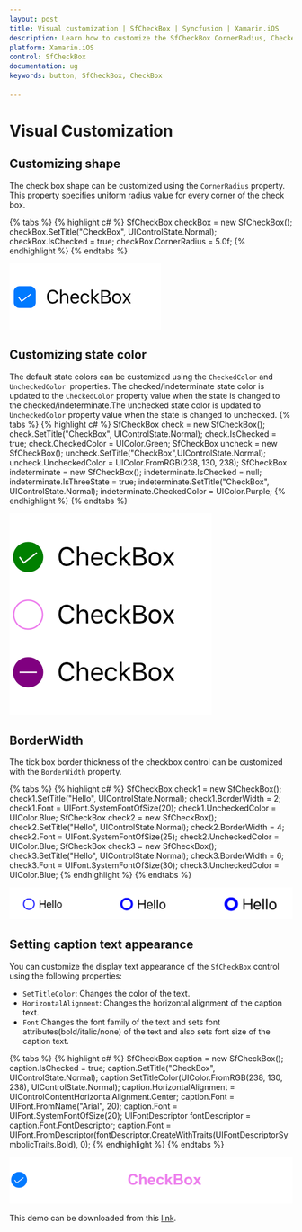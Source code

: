```yaml
---
layout: post
title: Visual customization | SfCheckBox | Syncfusion | Xamarin.iOS
description: Learn how to customize the SfCheckBox CornerRadius, CheckedColor, UncheckedColor, BorderWidth, and Text.
platform: Xamarin.iOS
control: SfCheckBox
documentation: ug 
keywords: button, SfCheckBox, CheckBox

---
```


# Visual Customization

## Customizing shape
The check box shape can be customized using the `CornerRadius` property. This property specifies uniform radius value for every corner of the check box.

{% tabs %}
{% highlight c# %}
SfCheckBox checkBox = new SfCheckBox();
checkBox.SetTitle("CheckBox", UIControlState.Normal);
checkBox.IsChecked = true;
checkBox.CornerRadius = 5.0f;
{% endhighlight %}
{% endtabs %}

![Checkbox CornerRadius](Images/Radius.png)

## Customizing state color
The default state colors can be customized using the `CheckedColor` and `UncheckedColor `properties. The checked/indeterminate state color is updated to the `CheckedColor` property value when the state is changed to the checked/indeterminate.The unchecked state color is updated to `UncheckedColor` property value when the state is changed to unchecked. 
{% tabs %}
{% highlight c# %}
SfCheckBox check = new SfCheckBox();
check.SetTitle("CheckBox", UIControlState.Normal);
check.IsChecked = true;
check.CheckedColor = UIColor.Green;
SfCheckBox uncheck = new SfCheckBox();
uncheck.SetTitle("CheckBox",UIControlState.Normal);
uncheck.UncheckedColor = UIColor.FromRGB(238, 130, 238);
SfCheckBox indeterminate = new SfCheckBox();
indeterminate.IsChecked = null;
indeterminate.IsThreeState = true;
indeterminate.SetTitle("CheckBox", UIControlState.Normal);
indeterminate.CheckedColor = UIColor.Purple;
{% endhighlight %}
{% endtabs %}

![CheckedColor and UncheckedColor in Checkbox](Images/StateColor.png)

## BorderWidth
The tick box border thickness of the checkbox control can be customized with the `BorderWidth` property.  

{% tabs %}
{% highlight c# %}
SfCheckBox check1 = new SfCheckBox();
check1.SetTitle("Hello", UIControlState.Normal);
check1.BorderWidth = 2;
check1.Font = UIFont.SystemFontOfSize(20);
check1.UncheckedColor = UIColor.Blue;
SfCheckBox check2 = new SfCheckBox();
check2.SetTitle("Hello", UIControlState.Normal);
check2.BorderWidth = 4;
check2.Font = UIFont.SystemFontOfSize(25);
check2.UncheckedColor = UIColor.Blue;
SfCheckBox check3 = new SfCheckBox();
check3.SetTitle("Hello", UIControlState.Normal);
check3.BorderWidth = 6;
check3.Font = UIFont.SystemFontOfSize(30);
check3.UncheckedColor = UIColor.Blue;
{% endhighlight %}
{% endtabs %}

![Checkbox BorderWidth](Images/BorderWidth.png)

## Setting caption text appearance 
You can customize the display text appearance of the `SfCheckBox` control using the following properties:

* `SetTitleColor`: Changes the color of the text.
* `HorizontalAlignment`: Changes the horizontal alignment of the caption text.
* `Font`:Changes the font family of the text and sets font attributes(bold/italic/none) of the text and also sets font size of the caption text.

{% tabs %}
{% highlight c# %}
SfCheckBox caption = new SfCheckBox();
caption.IsChecked = true;
caption.SetTitle("CheckBox", UIControlState.Normal);
caption.SetTitleColor(UIColor.FromRGB(238, 130, 238), UIControlState.Normal);
caption.HorizontalAlignment = UIControlContentHorizontalAlignment.Center;
caption.Font = UIFont.FromName("Arial", 20);
caption.Font = UIFont.SystemFontOfSize(20);
UIFontDescriptor fontDescriptor = caption.Font.FontDescriptor;
caption.Font = UIFont.FromDescriptor(fontDescriptor.CreateWithTraits(UIFontDescriptorSymbolicTraits.Bold), 0);
{% endhighlight %}
{% endtabs %}

![Checkbox TextAppearance](Images/CaptionAppearance.png)

This demo can be downloaded from this [link](http://files2.syncfusion.com/Xamarin.iOS/Samples/CheckBox_VisualCustomization.zip ).